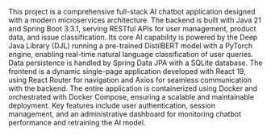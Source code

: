 This project is a comprehensive full-stack AI chatbot application designed with a modern microservices
  architecture. The backend is built with Java 21 and Spring Boot 3.3.1, serving RESTful APIs for user
  management, product data, and issue classification. Its core AI capability is powered by the Deep Java
  Library (DJL) running a pre-trained DistilBERT model with a PyTorch engine, enabling real-time natural
  language classification of user queries. Data persistence is handled by Spring Data JPA with a SQLite
  database. The frontend is a dynamic single-page application developed with React 19, using React Router for
  navigation and Axios for seamless communication with the backend. The entire application is containerized
  using Docker and orchestrated with Docker Compose, ensuring a scalable and maintainable deployment. Key
  features include user authentication, session management, and an administrative dashboard for monitoring
  chatbot performance and retraining the AI model.
